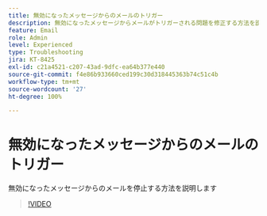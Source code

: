 ```yaml
---
title: 無効になったメッセージからのメールのトリガー
description: 無効になったメッセージからメールがトリガーされる問題を修正する方法を説明します
feature: Email
role: Admin
level: Experienced
type: Troubleshooting
jira: KT-8425
exl-id: c21a4521-c207-43ad-9dfc-ea64b377e440
source-git-commit: f4e86b933660ced199c30d318445363b74c51c4b
workflow-type: tm+mt
source-wordcount: '27'
ht-degree: 100%

---
```


# 無効になったメッセージからのメールのトリガー

無効になったメッセージからのメールを停止する方法を説明します
>[!VIDEO](https://video.tv.adobe.com/v/335981?quality=12&learn=on)

